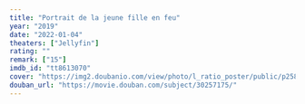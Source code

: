 ```yaml
---
title: "Portrait de la jeune fille en feu"
year: "2019"
date: "2022-01-04"
theaters: ["Jellyfin"]
rating: ""
remark: ["15"]
imdb_id: "tt8613070"
cover: "https://img2.doubanio.com/view/photo/l_ratio_poster/public/p2584308261.jpg"
douban_url: "https://movie.douban.com/subject/30257175/"
---
```

